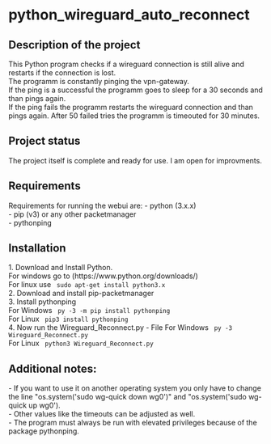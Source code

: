 <h1>python_wireguard_auto_reconnect</h1>

<h2>Description of the project</h2>
This Python program  checks if a wireguard connection is still alive and restarts if the connection is lost.<br>
The programm is constantly pinging the vpn-gateway. <br>
If the ping is a successful the programm goes to sleep for a 30 seconds and than pings again.<br>
If the ping fails the programm restarts the wireguard connection and than pings again. After 50 failed tries the programm is timeouted for 30 minutes. <br>

<h2>Project status</h2>
The project itself is complete and ready for use. I am open for improvments.

<h2>Requirements</h2>
Requirements for running the webui are:
- python (3.x.x) <br>
- pip (v3) or any other packetmanager <br>
- pythonping

<h2>Installation</h2>
1. Download and Install Python. <br>
For windows go to (https://www.python.org/downloads/) <br>
For linux use <code> sudo apt-get install python3.x </code> <br>
2. Download and install pip-packetmanager <br>
3. Install pythonping <br>
For Windows <code> py -3 -m pip install pythonping </code> <br>
For Linux <code> pip3 install pythonping </code> <br>
4. Now run the Wireguard_Reconnect.py - File
For Windows <code> py -3 Wireguard_Reconnect.py </code> <br>
For Linux <code> python3 Wireguard_Reconnect.py </code> <br>

<h2>Additional notes:</h2>
- If you want to use it on another operating system you only have to change the line "os.system('sudo wg-quick down wg0')" and "os.system('sudo wg-quick up wg0').<br>
- Other values like the timeouts can be adjusted as well. <br>
- The program must always be run with elevated privileges because of the package pythonping.

